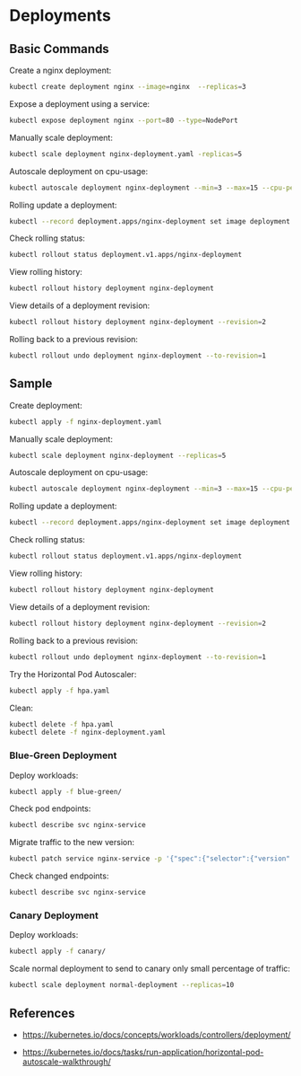 # Deployments

## Basic Commands

Create a nginx deployment:

```bash
kubectl create deployment nginx --image=nginx  --replicas=3
```

Expose a deployment using a service:

```bash
kubectl expose deployment nginx --port=80 --type=NodePort
```

Manually scale deployment:

```bash
kubectl scale deployment nginx-deployment.yaml -replicas=5
```

Autoscale deployment on cpu-usage:

```bash
kubectl autoscale deployment nginx-deployment --min=3 --max=15 --cpu-percent=75
```

Rolling update a deployment:

```bash
kubectl --record deployment.apps/nginx-deployment set image deployment.v1.apps/nginx-deployment nginx=nginx:1.16.1
```

Check rolling status:

```bash
kubectl rollout status deployment.v1.apps/nginx-deployment
```

View rolling history:

```bash
kubectl rollout history deployment nginx-deployment
```

View details of a deployment revision:

```bash
kubectl rollout history deployment nginx-deployment --revision=2
```

Rolling back to a previous revision:

```bash
kubectl rollout undo deployment nginx-deployment --to-revision=1
```

## Sample

Create deployment:

```bash
kubectl apply -f nginx-deployment.yaml
```

Manually scale deployment:

```bash
kubectl scale deployment nginx-deployment --replicas=5
```

Autoscale deployment on cpu-usage:

```bash
kubectl autoscale deployment nginx-deployment --min=3 --max=15 --cpu-percent=75
```

Rolling update a deployment:

```bash
kubectl --record deployment.apps/nginx-deployment set image deployment.v1.apps/nginx-deployment nginx=nginx:1.16.1
```

Check rolling status:

```bash
kubectl rollout status deployment.v1.apps/nginx-deployment
```

View rolling history:

```bash
kubectl rollout history deployment nginx-deployment
```

View details of a deployment revision:

```bash
kubectl rollout history deployment nginx-deployment --revision=2
```

Rolling back to a previous revision:

```bash
kubectl rollout undo deployment nginx-deployment --to-revision=1
```

Try the Horizontal Pod Autoscaler:

```bash
kubectl apply -f hpa.yaml
```

Clean:

```bash
kubectl delete -f hpa.yaml
kubectl delete -f nginx-deployment.yaml
```

### Blue-Green Deployment

Deploy workloads:

```bash
kubectl apply -f blue-green/
```

Check pod endpoints:

```bash
kubectl describe svc nginx-service
```

Migrate traffic to the new version:

```bash
kubectl patch service nginx-service -p '{"spec":{"selector":{"version": "v2"}}}'
```

Check changed endpoints:

```bash
kubectl describe svc nginx-service
```

### Canary Deployment

Deploy workloads:

```bash
kubectl apply -f canary/
```

Scale normal deployment to send to canary only small percentage of traffic:

```bash
kubectl scale deployment normal-deployment --replicas=10
```

## References

- https://kubernetes.io/docs/concepts/workloads/controllers/deployment/

- https://kubernetes.io/docs/tasks/run-application/horizontal-pod-autoscale-walkthrough/